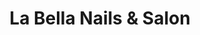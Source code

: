 ---
title: "La Bella Nails & Salon"
url: /oklahoma-city/la-bella-nails-und-salon/
shop: Kosmetik
---